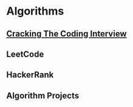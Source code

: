 # Algorithms

## [Cracking The Coding Interview](/CTCI)

## LeetCode

## HackerRank

## Algorithm Projects
